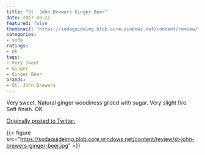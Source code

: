 ```yaml
---
title: "St. John Brewers Ginger Beer"
date: 2017-08-21
featured: false
thumbnail: "https://sodaguideimg.blob.core.windows.net/content/review/thumbs/st-john-brewers-ginger-beer.jpg"
categories:
- soda
ratings:
- Ok
tags:
- Very Sweet
- Ginger
- Ginger Beer
brands:
- St. John Brewers
---
```


Very sweet. Natural ginger woodiness gilded with sugar. Very slight fire. Soft finish. OK.

[Originally posted to Twitter.](https://twitter.com/Cavorter/status/899690813608796167)

{{< figure src="https://sodaguideimg.blob.core.windows.net/content/review/st-john-brewers-ginger-beer.jpg" >}}
